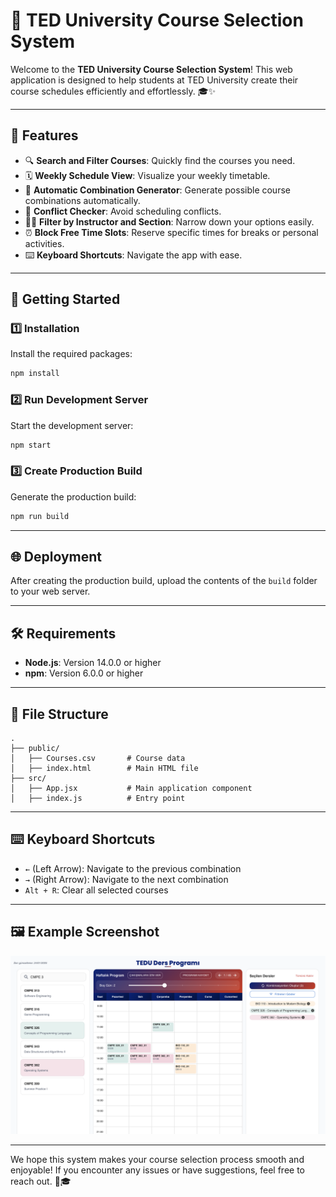 # 📘 TED University Course Selection System

Welcome to the **TED University Course Selection System**! This web application is designed to help students at TED University create their course schedules efficiently and effortlessly. 🎓✨

---

## 🌟 Features

- 🔍 **Search and Filter Courses**: Quickly find the courses you need.
- 🗓️ **Weekly Schedule View**: Visualize your weekly timetable.
- 🤖 **Automatic Combination Generator**: Generate possible course combinations automatically.
- 🚨 **Conflict Checker**: Avoid scheduling conflicts.
- 👩‍🏫 **Filter by Instructor and Section**: Narrow down your options easily.
- ⏰ **Block Free Time Slots**: Reserve specific times for breaks or personal activities.
- ⌨️ **Keyboard Shortcuts**: Navigate the app with ease.

---

## 🚀 Getting Started

### 1️⃣ Installation

Install the required packages:

```bash
npm install
```

### 2️⃣ Run Development Server

Start the development server:

```bash
npm start
```

### 3️⃣ Create Production Build

Generate the production build:

```bash
npm run build
```

---

## 🌐 Deployment

After creating the production build, upload the contents of the `build` folder to your web server.

---

## 🛠️ Requirements

- **Node.js**: Version 14.0.0 or higher
- **npm**: Version 6.0.0 or higher

---

## 📂 File Structure

```
.
├── public/
│   ├── Courses.csv       # Course data
│   ├── index.html        # Main HTML file
├── src/
│   ├── App.jsx           # Main application component
│   ├── index.js          # Entry point
```

---

## ⌨️ Keyboard Shortcuts

- `←` (Left Arrow): Navigate to the previous combination
- `→` (Right Arrow): Navigate to the next combination
- `Alt + R`: Clear all selected courses

---

## 🖼️ Example Screenshot

![TED University Course Selection System Screenshot](./screenshots/image.png)

---

We hope this system makes your course selection process smooth and enjoyable! If you encounter any issues or have suggestions, feel free to reach out. 🚀🎓
